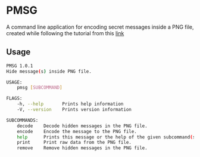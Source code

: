 # PMSG

A command line application for encoding secret messages inside a PNG file, created while following the tutorial from this [link](https://picklenerd.github.io/pngme_book/)


## Usage

```bash
PMSG 1.0.1
Hide message(s) inside PNG file.

USAGE:
    pmsg [SUBCOMMAND]

FLAGS:
    -h, --help       Prints help information
    -V, --version    Prints version information

SUBCOMMANDS:
    decode    Decode hidden messages in the PNG file.
    encode    Encode the message to the PNG file.
    help      Prints this message or the help of the given subcommand(s)
    print     Print raw data from the PNG file.
    remove    Remove hidden messages in the PNG file.
```
